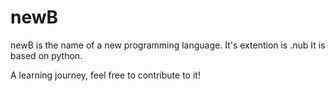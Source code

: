 # newB
newB is the name of a new programming language. It's extention is .nub
It is based on python. 

A learning journey, feel free to contribute to it!

